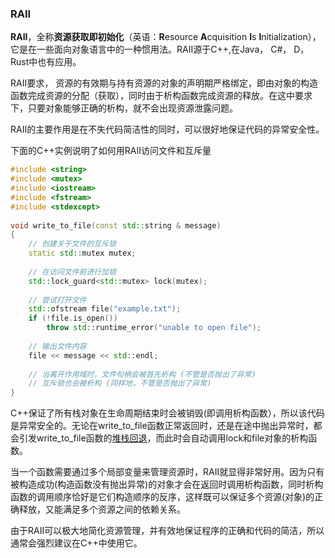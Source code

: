 ### RAII
**RAII**，全称**资源获取即初始化**（英语：**R**esource **A**cquisition **I**s **I**nitialization），它是在一些面向对象语言中的一种惯用法。RAII源于C++,在Java， C#， D，Rust中也有应用。

RAII要求， 资源的有效期与持有资源的对象的声明期严格绑定，即由对象的构造函数完成资源的分配（获取），同时由于析构函数完成资源的释放。在这中要求下，只要对象能够正确的析构，就不会出现资源泄露问题。

RAII的主要作用是在不失代码简洁性的同时，可以很好地保证代码的异常安全性。

下面的C++实例说明了如何用RAII访问文件和互斥量
```C++
#include <string>
#include <mutex>
#include <iostream>
#include <fstream>
#include <stdexcept>
 
void write_to_file(const std::string & message)
{
    // 创建关于文件的互斥锁
    static std::mutex mutex;
 
    // 在访问文件前进行加锁
    std::lock_guard<std::mutex> lock(mutex);
 
    // 尝试打开文件
    std::ofstream file("example.txt");
    if (!file.is_open())
        throw std::runtime_error("unable to open file");
 
    // 输出文件内容
    file << message << std::endl;
 
    // 当离开作用域时，文件句柄会被首先析构 (不管是否抛出了异常)
    // 互斥锁也会被析构 (同样地，不管是否抛出了异常)
}
```

C++保证了所有栈对象在生命周期结束时会被销毁(即调用析构函数），所以该代码是异常安全的。无论在write_to_file函数正常返回时，还是在途中抛出异常时，都会引发write_to_file函数的[堆栈回退](https://zh.wikipedia.org/wiki/%E5%A0%86%E6%A0%88%E5%9B%9E%E9%80%80 "堆栈回退")，而此时会自动调用lock和file对象的析构函数。

当一个函数需要通过多个局部变量来管理资源时，RAII就显得非常好用。因为只有被构造成功(构造函数没有抛出异常)的对象才会在返回时调用析构函数，同时析构函数的调用顺序恰好是它们构造顺序的反序，这样既可以保证多个资源(对象)的正确释放，又能满足多个资源之间的依赖关系。

由于RAII可以极大地简化资源管理，并有效地保证程序的正确和代码的简洁，所以通常会强烈建议在C++中使用它。

